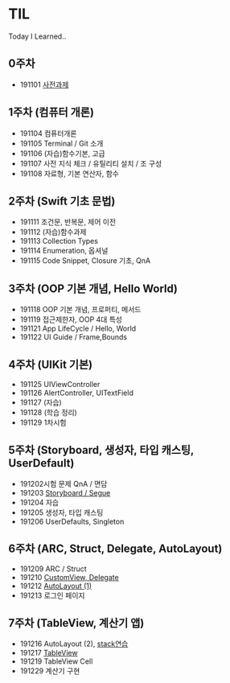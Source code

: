 # TIL
Today I Learned..

## 0주차

* 191101 [사전과제](https://github.com/eunyuni/TIL/tree/master/191101)

## 1주차 (컴퓨터 개론)

* 191104 컴퓨터개론
* 191105 Terminal / Git 소개
* 191106 (자습)함수기본, 고급
* 191107 사전 지식 체크 / 유틸리티 설치 / 조 구성
* 191108 자료형, 기본 연산자, 함수

## 2주차 (Swift 기초 문법)

* 191111 조건문, 반복문, 제어 이전
* 191112 (자습)함수과제
* 191113 Collection Types
* 191114 Enumeration, 옵셔널
* 191115 Code Snippet, Closure 기초, QnA

## 3주차 (OOP 기본 개념, Hello World)

* 191118 OOP 기본 개념, 프로퍼티, 메서드
* 191119 접근제한자, OOP 4대 특성
* 191121 App LifeCycle / Hello, World
* 191122 UI Guide  /  Frame,Bounds

## 4주차 (UIKit 기본)

* 191125 UIViewController
* 191126 AlertController, UITextField
* 191127 (자습)
* 191128 (학습 정리)
* 191129 1차시험

## 5주차 (Storyboard, 생성자, 타입 캐스팅, UserDefault)

* 191202시험 문제 QnA / 면담
* 191203 [Storyboard / Segue](https://github.com/eunyuni/TIL/tree/master/191203/segue)
* 191204 자습
* 191205 생성자, 타입 캐스팅
* 191206 UserDefaults, Singleton

## 6주차 (ARC, Struct, Delegate, AutoLayout)

* 191209 ARC  /  Struct
* 191210 [CustomView, Delegate](https://github.com/eunyuni/TIL/tree/master/191210)
* 191212 [AutoLayout (1)](https://github.com/eunyuni/TIL/tree/master/191212)
* 191213 로그인 페이지

## 7주차 (TableView, 계산기 앱)
* 191216 AutoLayout (2), [stack연습](https://github.com/eunyuni/TIL/tree/master/191216)
* 191217 [TableView](https://github.com/eunyuni/TIL/tree/master/191217)
* 191219 TableView Cell
* 191229 계산기 구현


